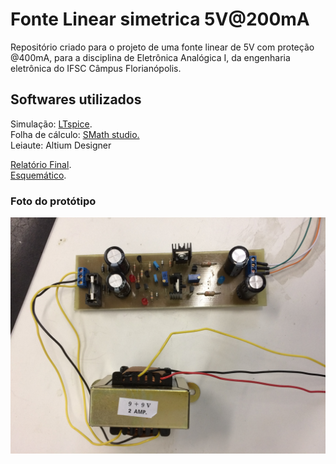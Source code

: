 <h1> Fonte Linear simetrica 5V@200mA </h1>
<p>
Repositório criado para o projeto de uma fonte linear de 5V com proteção @400mA, para a disciplina de Eletrônica Analógica I, da engenharia eletrônica do IFSC Câmpus Florianópolis.</br>
</P>
<h2> Softwares utilizados </h2>
<p> 
Simulação: <a href="http://www.linear.com/designtools/software/#LTspice">LTspice</a>. </br>   
Folha de cálculo: <a href="http://en.smath.info/view/SMathStudio/summary">SMath studio.</a> </br>   
Leiaute: Altium Designer </br>
</p>
<a href="https://drive.google.com/open?id=0BxyxF7Bi7nLkSndPaWJNY3c0V3M">Relatório Final</a>. <br/> 
<a href="https://drive.google.com/open?id=0BxyxF7Bi7nLka2tHOVhfZ2pMZEk">Esquemático</a>. <br/> 
<h3> Foto do protótipo </h3>
<img alt="Foto do protótipo." src="https://github.com/OgliariNatan/Fonte_Linear_simetrica_5V/blob/master/Fotos/Arquivo_000.jpeg"/>

